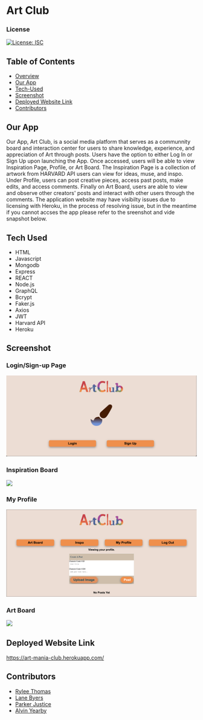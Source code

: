 # Art Club

### License 

[![License: ISC](https://img.shields.io/badge/License-ISC-blue.svg)](https://opensource.org/licenses/ISC)

## Table of Contents 

- [Overview](#Overview)
- [Our App](#Our-App)
- [Tech-Used](#Tech-Used)
- [Screenshot](#screenshot)
- [Deployed Website Link](#Deployed-website-Link)
- [Contributors](#Contributors) 

## Our App 

Our App, Art Club, is a social media platform that serves as a communnity board and interaction center for users to share knowledge, experience, and appreciation of Art through posts. Users have the option to either Log In or Sign Up upon launching the App. Once accessed, users will be able to view Inspiration Page, Profile, or Art Board. The Inspiration Page is a collection of artwork from HARVARD API users can view for ideas, muse, and inspo. Under Profile, users can post creative pieces, access past posts, make edits, and access comments. Finally on Art Board, users are able to view and observe other creators' posts and interact with other users through the comments. The application website may have visibilty issues due to licensing with Heroku, in the process of resolving issue, but in the meantime if you cannot accses the app please refer to the sreenshot and vide snapshot below. 

## Tech Used

- HTML 
- Javascript 
- Mongodb 
- Express
- REACT 
- Node.js 
- GraphQL 
- Bcrypt 
- Faker.js 
- Axios 
- JWT 
- Harvard API 
- Heroku 

## Screenshot 

### Login/Sign-up Page 

<img src=https://github.com/AlvinY4/art-club/blob/master/client/public/assets/artclub-loginscreenshot.png>

### Inspiration Board 

<img src=https://github.com/AlvinY4/art-club/blob/master/client/public/assets/artclubinspo.gif>

### My Profile 

<img src=https://github.com/AlvinY4/art-club/blob/master/client/public/assets/artclub-profilescreenshot.png>

### Art Board 

<img src=https://github.com/AlvinY4/art-club/blob/master/client/public/assets/artclubartboard.gif>

## Deployed Website Link 

https://art-mania-club.herokuapp.com/ 

## Contributors 

- [Rylee Thomas](https://github.com/RyleeThomas)
- [Lane Byers](https://github.com/trip6love)
- [Parker Justice](https://github.com/parkerjustice)
- [Alvin Yearby](https://github.com/AlvinY4) 



